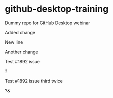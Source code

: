 # github-desktop-training
Dummy repo for GitHub Desktop webinar

Added change

New line

Another change

Test #1892 issue

?

Test #1892 issue third twice

?&



